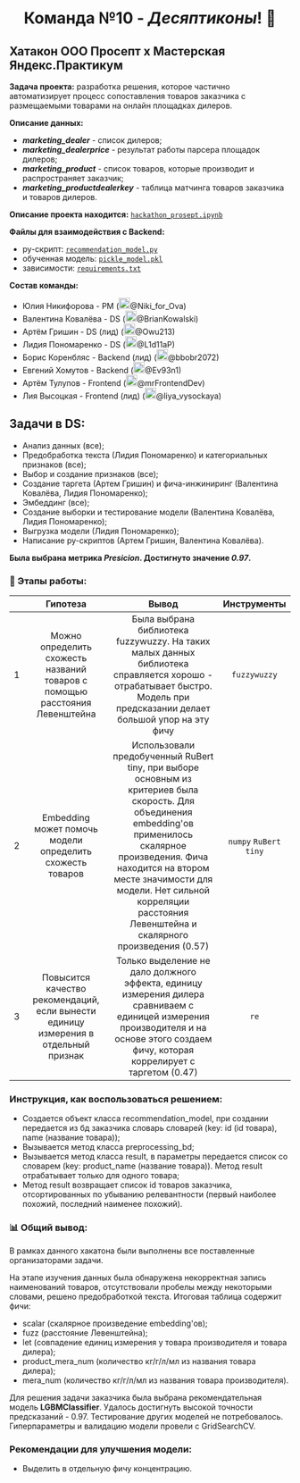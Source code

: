 # <div align='center'>Команда №10 - *Десяптиконы*! :robot:</div>

## Хатакон ООО Просепт х Мастерская Яндекс.Практикум

**Задача проекта:** разработка решения, которое частично автоматизирует процесс сопоставления товаров заказчика с размещаемыми товарами на онлайн площадках дилеров.

**Описание данных:**
- ***marketing_dealer*** - список дилеров;
- ***marketing_dealerprice*** - результат работы парсера площадок дилеров;
- ***marketing_product*** - список товаров, которые производит и распространяет
заказчик;
- ***marketing_productdealerkey*** - таблица матчинга товаров заказчика и товаров
дилеров.

**Описание проекта находится:** [`hackathon_prosept.ipynb`](https://github.com/Decepticons-Hackathon/data-science/blob/main/project_description/hackathon_prosept.ipynb)

**Файлы для взаимодействия с Backend:**
- py-скрипт: [`recommendation_model.py`](https://github.com/Decepticons-Hackathon/data-science/blob/main/recommendation_model.py)
- обученная модель: [`pickle_model.pkl`](https://github.com/Decepticons-Hackathon/data-science/blob/main/pickle_model.pkl)
- зависимости: [`requirements.txt`](https://github.com/Decepticons-Hackathon/data-science/blob/main/requirements.txt)
  
**Состав команды:**
- Юлия Никифорова - PM (<img src="https://github.com/mike2023-ml/Portfolio/assets/116313032/d3f08c03-7dec-490e-ad39-75152295c4d5" title="Telegram" alt="Telegram" width="20" height="20"/>@Niki_for_Ova)
- Валентина Ковалëва - DS (<img src="https://github.com/mike2023-ml/Portfolio/assets/116313032/d3f08c03-7dec-490e-ad39-75152295c4d5" title="Telegram" alt="Telegram" width="20" height="20"/>@BrianKowalski)
- Артём Гришин - DS (лид) (<img src="https://github.com/mike2023-ml/Portfolio/assets/116313032/d3f08c03-7dec-490e-ad39-75152295c4d5" title="Telegram" alt="Telegram" width="20" height="20"/>@Owu213)
- Лидия Пономаренко - DS (<img src="https://github.com/mike2023-ml/Portfolio/assets/116313032/d3f08c03-7dec-490e-ad39-75152295c4d5" title="Telegram" alt="Telegram" width="20" height="20"/>@L1d11aP)
- Борис Коренбляс - Backend (лид) (<img src="https://github.com/mike2023-ml/Portfolio/assets/116313032/d3f08c03-7dec-490e-ad39-75152295c4d5" title="Telegram" alt="Telegram" width="20" height="20"/>@bbobr2072)
- Евгений Хомутов - Backend (<img src="https://github.com/mike2023-ml/Portfolio/assets/116313032/d3f08c03-7dec-490e-ad39-75152295c4d5" title="Telegram" alt="Telegram" width="20" height="20"/>@Ev93n1)
- Артём Тулупов - Frontend (<img src="https://github.com/mike2023-ml/Portfolio/assets/116313032/d3f08c03-7dec-490e-ad39-75152295c4d5" title="Telegram" alt="Telegram" width="20" height="20"/>@mrFrontendDev)
- Лия Высоцкая - Frontend (лид) (<img src="https://github.com/mike2023-ml/Portfolio/assets/116313032/d3f08c03-7dec-490e-ad39-75152295c4d5" title="Telegram" alt="Telegram" width="20" height="20"/>@liya_vysockaya)
  
## Задачи в DS:
- Анализ данных (все);
- Предобработка текста (Лидия Пономаренко) и категориальных признаков (все);
- Выбор и создание признаков (все);
- Создание таргета (Артем Гришин) и фича-инжиниринг (Валентина Ковалёва, Лидия Пономаренко);
- Эмбеддинг (все);
- Создание выборки и тестирование модели (Валентина Ковалёва, Лидия Пономаренко);
- Выгрузка модели (Лидия Пономаренко);
- Написание py-скриптов (Артем Гришин, Валентина Ковалёва).

**Была выбрана метрика *Presicion*. Достигнуто значение *0.97*.**

### 🧩 Этапы работы:

|    | Гипотеза | Вывод | Инструменты |
|:--:|:--------------:|:---------:|:-----:|
|1| Можно определить схожесть названий товаров с помощью расстояния Левенштейна | Была выбрана библиотека fuzzywuzzy. На таких малых данных библиотека справляется хорошо - отрабатывает быстро. Модель при предсказании делает большой упор на эту фичу| `fuzzywuzzy` |
|2| Embedding может помочь модели определить схожесть товаров | Использовали предобученный RuBert tiny, при выборе основным из критериев была скорость. Для объединения embedding'ов применилось скалярное произведения. Фича находится на втором месте значимости для модели. Нет сильной корреляции расстояния Левенштейна и скалярного произведения (0.57) | `numpy` `RuBert tiny` |
|3| Повысится качество рекомендаций, если вынести единицу измерения в отдельный признак | Только выделение не дало должного эффекта, единицу измерения дилера сравниваем с единицей измерения производителя и на основе этого создаем фичу, которая коррелирует с таргетом (0.47) | `re` |

### Инструкция, как воспользоваться решением:
- Создается объект класса recommendation_model, при создании передается из бд заказчика словарь словарей (key: id (id товара), name (название товара));
- Вызывается метод класса preprocessing_bd;
- Вызывается метод класса result, в параметры передается список со словарем (key: product_name (название товара)). Метод result отрабатывает только для одного товара;
- Метод result возвращает список id товаров заказчика, отсортированных по убыванию релевантности (первый наиболее похожий, последний наименее похожий).

### 📊 Общий вывод:
В рамках данного хакатона были выполнены все поставленные организаторами задачи.

На этапе изучения данных была обнаружена некорректная запись наименований товаров, отсутствовали пробелы между некоторыми словами, решено предобработкой текста. Итоговая таблица содержит фичи: 
- scalar (скалярное произведение embedding'ов);
- fuzz (расстояние Левенштейна);
- let (совпадение единиц измерения у товара производителя и товара дилера);
- product_mera_num (количество кг/г/л/мл из названия товара дилера);
- mera_num (количество кг/г/л/мл из названия товара производителя). 

Для решения задачи заказчика была выбрана рекомендательная модель **LGBMClassifier**. Удалось достигнуть высокой точности предсказаний - 0.97. Тестирование других моделей не потребовалось. Гиперпараметры и валидацию модели провели с GridSearchCV.

### Рекомендации для улучшения модели:
- Выделить в отдельную фичу концентрацию.
